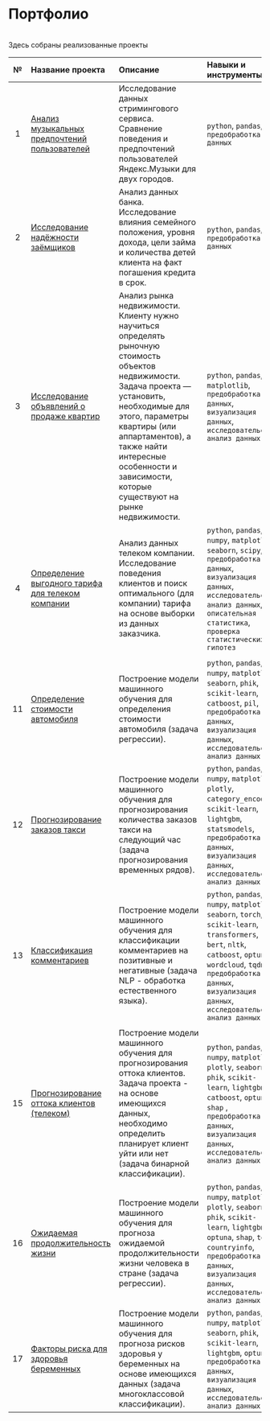 
# Портфолио
<br />
Здесь собраны реализованные проекты


| №  | Название проекта      | Описание                       | Навыки и инструменты     |
|:--:|:----------------------|:-------------------------------|:-------------------------|
| 1  | [Анализ музыкальных предпочтений пользователей](01_practicum_da_music) | Исследование данных стримингового сервиса. Сравнение поведения и предпочтений пользователей Яндекс.Музыки для двух городов. | `python`, `pandas`, `предобработка данных` |
| 2  | [Исследование надёжности заёмщиков](02_practicum_da_reliability_of_borrowers) | Анализ данных банка. Исследование влияния семейного положения, уровня дохода, цели займа и количества детей клиента на факт погашения кредита в срок. | `python`, `pandas`, `предобработка данных` |
| 3  | [Исследование объявлений о продаже квартир](03_practicum_da_sale_of_apartments) | Анализ рынка недвижимости. Клиенту нужно научиться определять рыночную стоимость объектов недвижимости. Задача проекта — установить, необходимые для этого, параметры квартиры (или аппартаментов), а также найти интересные особенности и зависимости, которые существуют на рынке недвижимости. | `python`, `pandas`, `matplotlib`, `предобработка данных`, `визуализация данных`, `исследовательский анализ данных` |
| 4  | [Определение выгодного тарифа для телеком компании](04_practicum_da_tariffs_mobile) | Анализ данных телеком компании. Исследование поведения клиентов и поиск оптимального (для компании) тарифа на основе выборки из данных заказчика. | `python`, `pandas`, `numpy`, `matplotlib`, `seaborn`, `scipy`, `предобработка данных`, `визуализация данных`, `исследовательский анализ данных`, `описательная статистика`, `проверка статистических гипотез` |
|    |   |  |  |
| 11 | [Определение стоимости автомобиля](11_practicum_ml_autos) | Построение модели машинного обучения для определения стоимости автомобиля (задача регрессии). | `python`, `pandas`, `numpy`, `matplotlib`, `seaborn`, `phik`, `scikit-learn`, `catboost`, `pil`, `предобработка данных`, `визуализация данных`, `исследовательский анализ данных` |
| 12 | [Прогнозирование заказов такси](12_practicum_ml_taxi) | Построение модели машинного обучения для прогнозирования количества заказов такси на следующий час (задача прогнозирования временных рядов). | `python`, `pandas`, `numpy`, `matplotlib`, `plotly`, `category_encoders`, `scikit-learn`, `lightgbm`, `statsmodels`, `предобработка данных`, `визуализация данных`, `исследовательский анализ данных` |
| 13 | [Классификация комментариев](13_practicum_ml_toxic) | Построение модели машинного обучения для классификации комментариев на позитивные и негативные (задача NLP - обработка естественного языка). | `python`, `pandas`, `numpy`, `matplotlib`, `seaborn`, `torch`, `scikit-learn`, `transformers`, `bert`, `nltk`, `catboost`, `optuna`, `wordcloud`, `tqdm`, `предобработка данных`, `визуализация данных`, `исследовательский анализ данных` |
|    |   |  |  |
| 15 | [Прогнозирование оттока клиентов (телеком)](15_practicum_ml_telecom) | Построение модели машинного обучения для прогнозирования оттока клиентов. Задача проекта - на основе имеющихся данных, необходимо определить планирует клиент уйти или нет (задача бинарной классификации). | `python`, `pandas`, `numpy`, `matplotlib`, `plotly`, `seaborn`, `phik`, `scikit-learn`, `lightgbm`, `catboost`, `optuna`, `shap` , `предобработка данных`, `визуализация данных`, `исследовательский анализ данных` |
| 16 | [Ожидаемая продолжительность жизни](16_kaggle_ml_life_expectancy) | Построение модели машинного обучения для прогноза ожидаемой продолжительности жизни человека в стране (задача регрессии). | `python`, `pandas`, `numpy`, `matplotlib`, `plotly`, `seaborn`, `phik`, `scikit-learn`, `lightgbm`, `optuna`, `shap`, `tqdm`, `countryinfo`, `предобработка данных`, `визуализация данных`, `исследовательский анализ данных` |
| 17 | [Факторы риска для здоровья беременных](17_kaggle_ml_maternal_health_risk) | Построение модели машинного обучения для прогноза рисков здоровья у беременных на основе имеющихся данных (задача многоклассовой классификации).| `python`, `pandas`, `numpy`, `matplotlib`, `seaborn`, `phik`, `scikit-learn`, `lightgbm`, `optuna`, `предобработка данных`, `визуализация данных`, `исследовательский анализ данных` |
